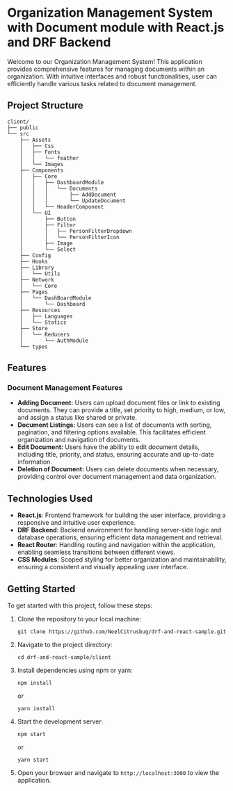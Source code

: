 # Organization Management System with Document module with React.js and DRF Backend

Welcome to our Organization Management System! This application provides comprehensive features for managing documents within an organization. With intuitive interfaces and robust functionalities, user can efficiently handle various tasks related to document management.

## Project Structure
```
client/
├── public
└── src
    ├── Assets
    │   ├── Css
    │   ├── Fonts
    │   │   └── feather
    │   └── Images
    ├── Components
    │   ├── Core
    │   │   ├── DashboardModule
    │   │   │   └── Documents
    │   │   │       ├── AddDocument
    │   │   │       └── UpdateDocument
    │   │   └── HeaderComponent
    │   └── UI
    │       ├── Button
    │       ├── Filter
    │       │   ├── PersonFilterDropdown
    │       │   └── PersonFilterIcon
    │       ├── Image
    │       └── Select
    ├── Config
    ├── Hooks
    ├── Library
    │   └── Utils
    ├── Network
    │   └── Core
    ├── Pages
    │   └── DashBoardModule
    │       └── Dashboard
    ├── Resources
    │   ├── Languages
    │   └── Statics
    ├── Store
    │   └── Reducers
    │       └── AuthModule
    └── types
```

## Features

### Document Management Features

- **Adding Document:** Users can upload document files or link to existing documents. They can provide a title, set priority to high, medium, or low, and assign a status like shared or private.
- **Document Listings:** Users can see a list of documents with sorting, pagination, and filtering options available. This facilitates efficient organization and navigation of documents.
- **Edit Document:** Users have the ability to edit document details, including title, priority, and status, ensuring accurate and up-to-date information.
- **Deletion of Document:** Users can delete documents when necessary, providing control over document management and data organization.

## Technologies Used

- **React.js**: Frontend framework for building the user interface, providing a responsive and intuitive user experience.
- **DRF Backend**: Backend environment for handling server-side logic and database operations, ensuring efficient data management and retrieval.
- **React Router**: Handling routing and navigation within the application, enabling seamless transitions between different views.
- **CSS Modules**: Scoped styling for better organization and maintainability, ensuring a consistent and visually appealing user interface.

## Getting Started

To get started with this project, follow these steps:

1. Clone the repository to your local machine:

    ```
    git clone https://github.com/NeelCitrusbug/drf-and-react-sample.git
    ```

2. Navigate to the project directory:

    ```
    cd drf-and-react-sample/client
    ```

3. Install dependencies using npm or yarn:

    ```
    npm install
    ```

    or

    ```
    yarn install
    ```

4. Start the development server:

    ```
    npm start
    ```

    or

    ```
    yarn start
    ```

5. Open your browser and navigate to `http://localhost:3000` to view the application.
